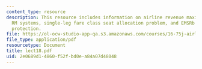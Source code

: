 ```yaml
---
content_type: resource
description: This resource includes information on airline revenue maximization, computerized
  RM systems, single-leg fare class seat allocation problem, and EMSRb model for seat
  protection.
file: https://ol-ocw-studio-app-qa.s3.amazonaws.com/courses/16-75j-airline-management-spring-2006/2e0689d14860f52fbd0ea84a07d48048_lect18.pdf
file_type: application/pdf
resourcetype: Document
title: lect18.pdf
uid: 2e0689d1-4860-f52f-bd0e-a84a07d48048
---
```

